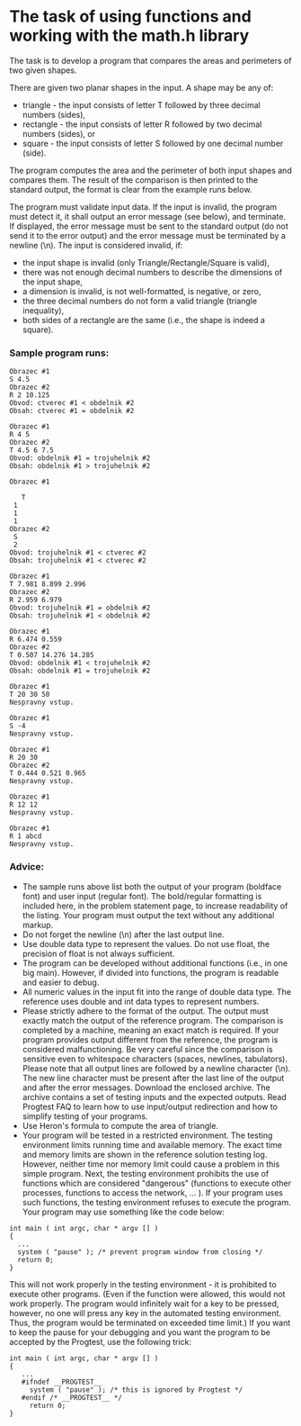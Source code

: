 # The task of using functions and working with the math.h library

The task is to develop a program that compares the areas and perimeters of two given shapes.

There are given two planar shapes in the input. A shape may be any of:
- triangle - the input consists of letter T followed by three decimal numbers (sides),
- rectangle - the input consists of letter R followed by two decimal numbers (sides), or
- square - the input consists of letter S followed by one decimal number (side).

The program computes the area and the perimeter of both input shapes and compares them. The result of the comparison is then printed to the standard output, the format is clear from the example runs below.

The program must validate input data. If the input is invalid, the program must detect it, it shall output an error message (see below), and terminate. If displayed, the error message must be sent to the standard output (do not send it to the error output) and the error message must be terminated by a newline (\n). The input is considered invalid, if:
- the input shape is invalid (only Triangle/Rectangle/Square is valid),
- there was not enough decimal numbers to describe the dimensions of the input shape,
- a dimension is invalid, is not well-formatted, is negative, or zero,
- the three decimal numbers do not form a valid triangle (triangle inequality),
- both sides of a rectangle are the same (i.e., the shape is indeed a square).

### Sample program runs:
```
Obrazec #1
S 4.5
Obrazec #2
R 2 10.125
Obvod: ctverec #1 < obdelnik #2
Obsah: ctverec #1 = obdelnik #2

Obrazec #1
R 4 5
Obrazec #2
T 4.5 6 7.5
Obvod: obdelnik #1 = trojuhelnik #2
Obsah: obdelnik #1 > trojuhelnik #2

Obrazec #1

   T
 1
 1
 1
Obrazec #2
 S
 2
Obvod: trojuhelnik #1 < ctverec #2
Obsah: trojuhelnik #1 < ctverec #2

Obrazec #1
T 7.981 8.899 2.996
Obrazec #2
R 2.959 6.979
Obvod: trojuhelnik #1 = obdelnik #2
Obsah: trojuhelnik #1 < obdelnik #2

Obrazec #1
R 6.474 0.559
Obrazec #2
T 0.507 14.276 14.285
Obvod: obdelnik #1 < trojuhelnik #2
Obsah: obdelnik #1 = trojuhelnik #2

Obrazec #1
T 20 30 50
Nespravny vstup.

Obrazec #1
S -4
Nespravny vstup.

Obrazec #1
R 20 30
Obrazec #2
T 0.444 0.521 0.965
Nespravny vstup.

Obrazec #1
R 12 12
Nespravny vstup.

Obrazec #1
R 1 abcd
Nespravny vstup.
```

### Advice:
- The sample runs above list both the output of your program (boldface font) and user input (regular font). The bold/regular formatting is included here, in the problem statement page, to increase readability of the listing. Your program must output the text without any additional markup.
- Do not forget the newline (\n) after the last output line.
- Use double data type to represent the values. Do not use float, the precision of float is not always sufficient.
- The program can be developed without additional functions (i.e., in one big main). However, if divided into functions, the program is readable and easier to debug.
- All numeric values in the input fit into the range of double data type. The reference uses double and int data types to represent numbers.
- Please strictly adhere to the format of the output. The output must exactly match the output of the reference program. The comparison is completed by a machine, meaning an exact match is required. If your program provides output different from the reference, the program is considered malfunctioning. Be very careful since the comparison is sensitive even to whitespace characters (spaces, newlines, tabulators). Please note that all output lines are followed by a newline character (\n). The new line character must be present after the last line of the output and after the error messages. Download the enclosed archive. The archive contains a set of testing inputs and the expected outputs. Read Progtest FAQ to learn how to use input/output redirection and how to simplify testing of your programs.
- Use Heron's formula to compute the area of triangle.
- Your program will be tested in a restricted environment. The testing environment limits running time and available memory. The exact time and memory limits are shown in the reference solution testing log. However, neither time nor memory limit could cause a problem in this simple program. Next, the testing environment prohibits the use of functions which are considered "dangerous" (functions to execute other processes, functions to access the network, ... ). If your program uses such functions, the testing environment refuses to execute the program. Your program may use something like the code below:

```
int main ( int argc, char * argv [] )
{
  ...
  system ( "pause" ); /* prevent program window from closing */
  return 0; 
}
```

This will not work properly in the testing environment - it is prohibited to execute other programs. (Even if the function were allowed, this would not work properly. The program would infinitely wait for a key to be pressed, however, no one will press any key in the automated testing environment. Thus, the program would be terminated on exceeded time limit.) If you want to keep the pause for your debugging and you want the program to be accepted by the Progtest, use the following trick:

```
int main ( int argc, char * argv [] )
{
   ...
   #ifndef __PROGTEST__
     system ( "pause" ); /* this is ignored by Progtest */
   #endif /* __PROGTEST__ */
     return 0; 
}
```

